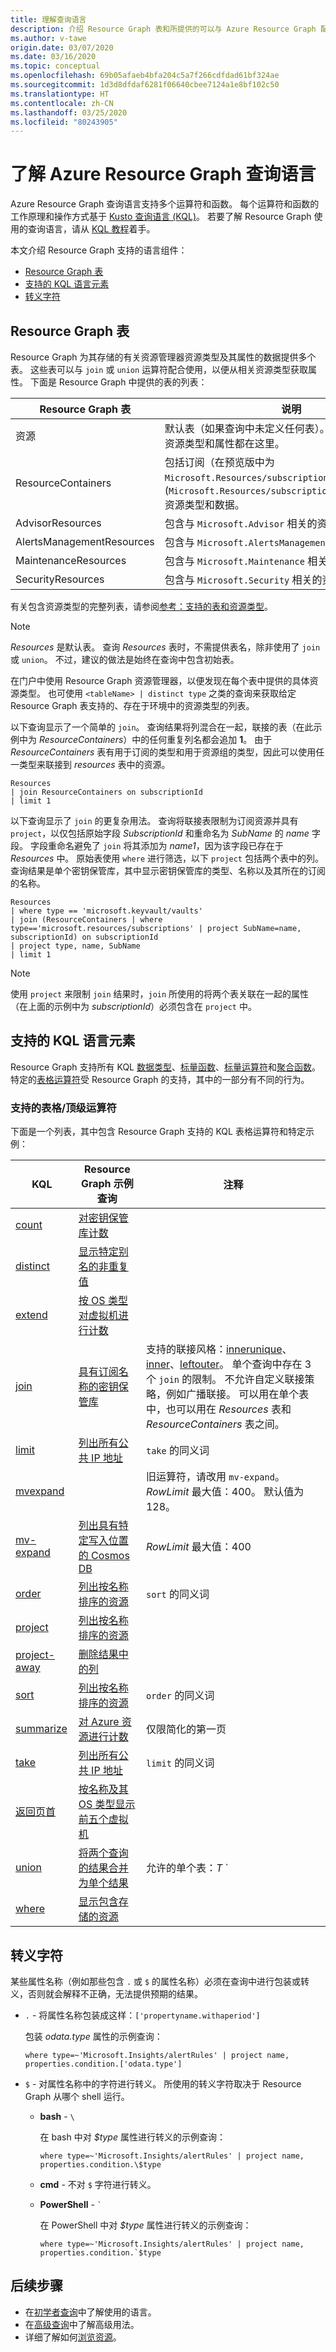 ```yaml
---
title: 理解查询语言
description: 介绍 Resource Graph 表和所提供的可以与 Azure Resource Graph 配合使用的 Kusto 数据类型、运算符和函数。
ms.author: v-tawe
origin.date: 03/07/2020
ms.date: 03/16/2020
ms.topic: conceptual
ms.openlocfilehash: 69b05afaeb4bfa204c5a7f266cdfdad61bf324ae
ms.sourcegitcommit: 1d3d8dfdaf6281f06640cbee7124a1e8bf102c50
ms.translationtype: HT
ms.contentlocale: zh-CN
ms.lasthandoff: 03/25/2020
ms.locfileid: "80243905"
---
```

# <a name="understanding-the-azure-resource-graph-query-language"></a>了解 Azure Resource Graph 查询语言

Azure Resource Graph 查询语言支持多个运算符和函数。 每个运算符和函数的工作原理和操作方式基于 [Kusto 查询语言 (KQL)](https://docs.microsoft.com/azure/kusto/query/index)。 若要了解 Resource Graph 使用的查询语言，请从 [KQL 教程](https://docs.microsoft.com/azure/kusto/query/tutorial)着手。

本文介绍 Resource Graph 支持的语言组件：

- [Resource Graph 表](#resource-graph-tables)
- [支持的 KQL 语言元素](#supported-kql-language-elements)
- [转义字符](#escape-characters)

## <a name="resource-graph-tables"></a>Resource Graph 表

Resource Graph 为其存储的有关资源管理器资源类型及其属性的数据提供多个表。 这些表可以与 `join` 或 `union` 运算符配合使用，以便从相关资源类型获取属性。 下面是 Resource Graph 中提供的表的列表：

|Resource Graph 表 |说明 |
|---|---|
|资源 |默认表（如果查询中未定义任何表）。 大多数资源管理器资源类型和属性都在这里。 |
|ResourceContainers |包括订阅（在预览版中为 `Microsoft.Resources/subscriptions`）和资源组 (`Microsoft.Resources/subscriptions/resourcegroups`) 资源类型和数据。 |
|AdvisorResources |包含与  `Microsoft.Advisor` 相关的资源。 |
|AlertsManagementResources |包含与  `Microsoft.AlertsManagement` 相关的资源。 |
|MaintenanceResources |包含与  `Microsoft.Maintenance` 相关的资源。 |
|SecurityResources |包含与  `Microsoft.Security` 相关的资源。 |

有关包含资源类型的完整列表，请参阅[参考：支持的表和资源类型](../reference/supported-tables-resources.md)。

> [!NOTE]
> _Resources_ 是默认表。 查询 _Resources_ 表时，不需提供表名，除非使用了 `join` 或 `union`。 不过，建议的做法是始终在查询中包含初始表。

在门户中使用 Resource Graph 资源管理器，以便发现在每个表中提供的具体资源类型。 也可使用 `<tableName> | distinct type` 之类的查询来获取给定 Resource Graph 表支持的、存在于环境中的资源类型的列表。

以下查询显示了一个简单的 `join`。 查询结果将列混合在一起，联接的表（在此示例中为 _ResourceContainers_）中的任何重复列名都会追加 **1**。 由于 _ResourceContainers_ 表有用于订阅的类型和用于资源组的类型，因此可以使用任一类型来联接到 _resources_ 表中的资源。

```kusto
Resources
| join ResourceContainers on subscriptionId
| limit 1
```

以下查询显示了 `join` 的更复杂用法。 查询将联接表限制为订阅资源并具有 `project`，以仅包括原始字段 _SubscriptionId_ 和重命名为 _SubName_ 的 _name_ 字段。 字段重命名避免了 `join` 将其添加为 _name1_，因为该字段已存在于 _Resources_ 中。 原始表使用 `where` 进行筛选，以下 `project` 包括两个表中的列。 查询结果是单个密钥保管库，其中显示密钥保管库的类型、名称以及其所在的订阅的名称。

```kusto
Resources
| where type == 'microsoft.keyvault/vaults'
| join (ResourceContainers | where type=='microsoft.resources/subscriptions' | project SubName=name, subscriptionId) on subscriptionId
| project type, name, SubName
| limit 1
```

> [!NOTE]
> 使用 `project` 来限制 `join` 结果时，`join` 所使用的将两个表关联在一起的属性（在上面的示例中为 _subscriptionId_）必须包含在 `project` 中。

## <a name="supported-kql-language-elements"></a>支持的 KQL 语言元素

Resource Graph 支持所有 KQL [数据类型](https://docs.microsoft.com/azure/kusto/query/scalar-data-types/)、[标量函数](https://docs.microsoft.com/azure/kusto/query/scalarfunctions)、[标量运算符](https://docs.microsoft.com/azure/kusto/query/binoperators)和[聚合函数](https://docs.microsoft.com/azure/kusto/query/any-aggfunction)。 特定的[表格运算符](https://docs.microsoft.com/azure/kusto/query/queries)受 Resource Graph 的支持，其中的一部分有不同的行为。

### <a name="supported-tabulartop-level-operators"></a>支持的表格/顶级运算符

下面是一个列表，其中包含 Resource Graph 支持的 KQL 表格运算符和特定示例：

|KQL |Resource Graph 示例查询 |注释 |
|---|---|---|
|[count](https://docs.microsoft.com/azure/kusto/query/countoperator) |[对密钥保管库计数](../samples/starter.md#count-keyvaults) | |
|[distinct](https://docs.microsoft.com/azure/kusto/query/distinctoperator) |[显示特定别名的非重复值](../samples/starter.md#distinct-alias-values) | |
|[extend](https://docs.microsoft.com/azure/kusto/query/extendoperator) |[按 OS 类型对虚拟机进行计数](../samples/starter.md#count-os) | |
|[join](https://docs.microsoft.com/azure/kusto/query/joinoperator) |[具有订阅名称的密钥保管库](../samples/advanced.md#join) |支持的联接风格：[innerunique](https://docs.microsoft.com/azure/kusto/query/joinoperator#default-join-flavor)、[inner](https://docs.microsoft.com/azure/kusto/query/joinoperator#inner-join)、[leftouter](https://docs.microsoft.com/azure/kusto/query/joinoperator#left-outer-join)。 单个查询中存在 3 个 `join` 的限制。 不允许自定义联接策略，例如广播联接。 可以用在单个表中，也可以用在 _Resources_ 表和 _ResourceContainers_ 表之间。 |
|[limit](https://docs.microsoft.com/azure/kusto/query/limitoperator) |[列出所有公共 IP 地址](../samples/starter.md#list-publicip) |`take` 的同义词 |
|[mvexpand](https://docs.microsoft.com/azure/kusto/query/mvexpandoperator) | | 旧运算符，请改用 `mv-expand`。 _RowLimit_ 最大值：400。 默认值为 128。 |
|[mv-expand](https://docs.microsoft.com/azure/kusto/query/mvexpandoperator) |[列出具有特定写入位置的 Cosmos DB](../samples/advanced.md#mvexpand-cosmosdb) |_RowLimit_ 最大值：400 |
|[order](https://docs.microsoft.com/azure/kusto/query/orderoperator) |[列出按名称排序的资源](../samples/starter.md#list-resources) |`sort` 的同义词 |
|[project](https://docs.microsoft.com/azure/kusto/query/projectoperator) |[列出按名称排序的资源](../samples/starter.md#list-resources) | |
|[project-away](https://docs.microsoft.com/azure/kusto/query/projectawayoperator) |[删除结果中的列](../samples/advanced.md#remove-column) | |
|[sort](https://docs.microsoft.com/azure/kusto/query/sortoperator) |[列出按名称排序的资源](../samples/starter.md#list-resources) |`order` 的同义词 |
|[summarize](https://docs.microsoft.com/azure/kusto/query/summarizeoperator) |[对 Azure 资源进行计数](../samples/starter.md#count-resources) |仅限简化的第一页 |
|[take](https://docs.microsoft.com/azure/kusto/query/takeoperator) |[列出所有公共 IP 地址](../samples/starter.md#list-publicip) |`limit` 的同义词 |
|[返回页首](https://docs.microsoft.com/azure/kusto/query/topoperator) |[按名称及其 OS 类型显示前五个虚拟机](../samples/starter.md#show-sorted) | |
|[union](https://docs.microsoft.com/azure/kusto/query/unionoperator) |[将两个查询的结果合并为单个结果](../samples/advanced.md#unionresults) |允许的单个表：_T_ `| union` \[`kind=` `inner`\|`outer`\] \[`withsource=`_ColumnName_\] _Table_。 单个查询中存在 3 个 `union` 支线的限制。 不允许对 `union` 支线表进行模糊解析。 可以用在单个表中，也可以用在 _Resources_ 表和 _ResourceContainers_ 表之间。 |
|[where](https://docs.microsoft.com/azure/kusto/query/whereoperator) |[显示包含存储的资源](../samples/starter.md#show-storage) | |

## <a name="escape-characters"></a>转义字符

某些属性名称（例如那些包含 `.` 或 `$` 的属性名称）必须在查询中进行包装或转义，否则就会解释不正确，无法提供预期的结果。

- `.` - 将属性名称包装成这样：`['propertyname.withaperiod']`
  
  包装 _odata.type_ 属性的示例查询：

  ```kusto
  where type=~'Microsoft.Insights/alertRules' | project name, properties.condition.['odata.type']
  ```

- `$` - 对属性名称中的字符进行转义。 所使用的转义字符取决于 Resource Graph 从哪个 shell 运行。

  - **bash** - `\`

    在 bash 中对 _\$type_ 属性进行转义的示例查询：

    ```kusto
    where type=~'Microsoft.Insights/alertRules' | project name, properties.condition.\$type
    ```

  - **cmd** - 不对 `$` 字符进行转义。

  - **PowerShell** - ``` ` ```

    在 PowerShell 中对 _\$type_ 属性进行转义的示例查询：

    ```kusto
    where type=~'Microsoft.Insights/alertRules' | project name, properties.condition.`$type
    ```

## <a name="next-steps"></a>后续步骤

- 在[初学者查询](../samples/starter.md)中了解使用的语言。
- 在[高级查询](../samples/advanced.md)中了解高级用法。
- 详细了解如何[浏览资源](explore-resources.md)。
